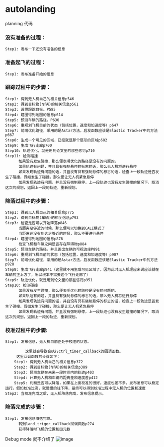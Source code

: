 # autolanding
planning 代码

### 没有准备的过程：
```
Step1: 发布一下还没有准备的信息
```
### 准备起飞的过程：
```
Step1: 发布准备开始的信息
```
### 跟踪过程中的步骤：
```
Step1: 得到无人机自己的相关信息p546
Step2: 得到目标物(车辆)的相关信息p561
Step3: 设置跟踪目标。P585
Step4: 建图得到地图的信息p614
Step5: 预测车辆的路径。P630
Step6: 重规划飞机目前的状态（包括位置，速度和加速度等）p647
Step7: 前端优化路径，采用的是Astar方法，启发函数应该是Elastic Tracker中的方法p667
Step8: 生成一个可见的区域，已经就是那个扇形的区域p682
Step9: 生成飞行走廊p700
Step10: 轨迹优化，就是用到论文里的那些惩罚p710
Step11: 检测碰撞
      如果没有发生碰撞，那么便表明优化的路径是没有的问题的。
      如果轨迹有问题，并且具有强制悬停的标志的话，那么无人机将进行悬停
      如果发现轨迹有问题的话，并且没有具有强制悬停的标志的话，检查上一段轨迹是否发生了碰撞，假如发生了碰撞，那么便让无人机紧急悬停
      如果发现轨迹有问题，并且没有强制悬停，上一段轨迹也没有发生碰撞的情况下，取消这次的规划，返回上一段的轨迹，重新规划。
```
### 降落过程中的步骤：
```
Step1: 得到无人机自己的相关信息p775
Step2: 得到目标物(车辆)的相关信息p793
Step3: 检查是否可以开始降落p846
      当距离足够近的时候，那么便可以切换到CALI模式了
      当距离还没有到达足够近的时候，那么不要进行悬停
Step4: 建图得到地图的信息p876
      检查飞机和车辆之间是否存在障碍物p884
Step5: 预测车辆的路径。并且画出车辆的可视边缘P891
Step6: 重规划飞机目前的状态（包括位置，速度和加速度等）p907
Step7: 前端优化路径，采用的是Astar方法，启发函数应该是Elastic Tracker中的方法p928
Step8: 生成飞行走廊p941（这里就不用生成可见区域了，因为此时无人机理应来说应该就在             车辆的正上方了，所以根本不需要这个飞行走廊了）
Step9: 轨迹优化，就是用到论文里的那些惩罚p951
Step10: 检测碰撞
      如果没有发生碰撞，那么便表明优化的路径是没有的问题的。
      如果轨迹有问题，并且具有强制悬停的标志的话，那么无人机将进行悬停
      如果发现轨迹有问题的话，并且没有具有强制悬停的标志的话，检查上一段轨迹是否发生了碰撞，假如发生了碰撞，那么便让无人机紧急悬停
      如果发现轨迹有问题，并且没有强制悬停，上一段轨迹也没有发生碰撞的情况下，取消这次的规划，返回上一段的轨迹，重新规划。
```
### 校准过程中的步骤:
```
Step1: 发布信息，无人机目前正处于校准的状态。

         这里就会导致会执行ctrl_timer_callback的回调函数。
     这里回调函数的步骤如下：
    Step1: 得到无人机自己的相关信息p372
    Step2: 得到目标物(车辆)的相关信息p389
    Step3: 预测车辆在未来一段时间内的轨迹p403
    Step4: 计算无人机和车辆的距离差和速度差p412
    Step5: 判断是否可以降落，如果在上面校准的很好，速度也差不多，发布消息可以稳定运行。假如校准过高，就慢慢的往下降，最终可以得到校准过程中无人机的位置和速度
Step2: 当校准完成之后，无人机降落完成，发布信息提示。
```
### 降落完成的步骤：
```
Step1: 发布信息降落完成。
      转到land_triger_callback回调函数p274
      获得降落时飞机的位置和四元数
```




Debug mode 就不介绍了
![image](https://user-images.githubusercontent.com/95516449/228598666-bdb0814e-619c-4a11-9278-cc4b2c22b3db.png)

